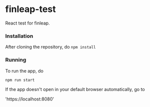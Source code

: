 # finleap-test
React test for finleap.
### Installation
After cloning the repository, do
`npm install`

### Running
To run the app, do

`npm run start`

If the app doesn't open in your default browser automatically, go to

'https://localhost:8080'
